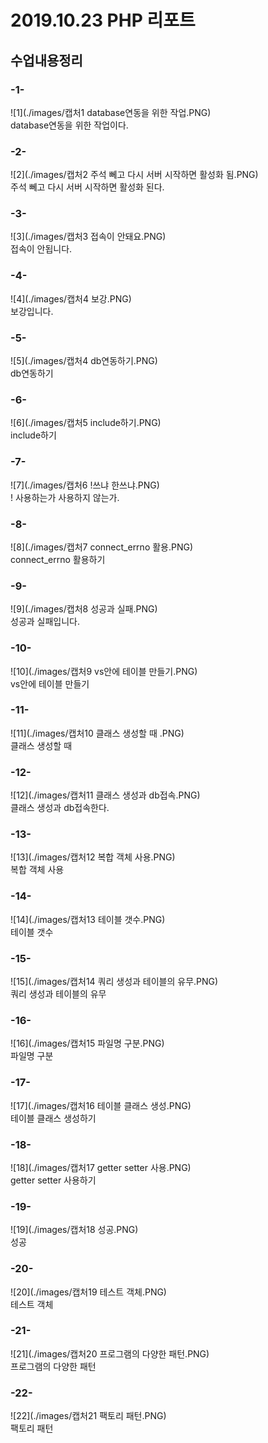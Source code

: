 # 2019.10.23 PHP 리포트

## 수업내용정리

### -1-
![1](./images/캡처1 database연동을 위한 작업.PNG)  
database연동을 위한 작업이다.

### -2-
![2](./images/캡처2 주석 뻬고 다시 서버 시작하면 활성화 됨.PNG)  
주석 뻬고 다시 서버 시작하면 활성화 된다.

### -3-
![3](./images/캡처3 접속이 안돼요.PNG)  
접속이 안됩니다.

### -4-
![4](./images/캡처4 보강.PNG)  
보강입니다.

### -5-
![5](./images/캡처4 db연동하기.PNG)  
db연동하기

### -6-
![6](./images/캡처5 include하기.PNG)  
include하기

### -7-
![7](./images/캡처6 !쓰냐 한쓰냐.PNG)  
! 사용하는가 사용하지 않는가.

### -8-
![8](./images/캡처7 connect_errno 활용.PNG)  
connect_errno 활용하기

### -9-
![9](./images/캡처8 성공과 실패.PNG)  
성공과 실패입니다.

### -10-
![10](./images/캡처9 vs안에 테이블 만들기.PNG)  
vs안에 테이블 만들기

### -11-
![11](./images/캡처10 클래스 생성할 때 .PNG)  
클래스 생성할 때 

### -12-
![12](./images/캡처11 클래스 생성과 db접속.PNG)  
클래스 생성과 db접속한다.

### -13-
![13](./images/캡처12 복합 객체 사용.PNG)  
복합 객체 사용

### -14-
![14](./images/캡처13 테이블 갯수.PNG)  
테이블 갯수

### -15-
![15](./images/캡처14 쿼리 생성과 테이블의 유무.PNG)  
쿼리 생성과 테이블의 유무

### -16-
![16](./images/캡처15 파일명 구분.PNG)  
파일명 구분

### -17-
![17](./images/캡처16 테이블 클래스 생성.PNG)  
테이블 클래스 생성하기

### -18-
![18](./images/캡처17 getter setter 사용.PNG)  
getter setter 사용하기

### -19-
![19](./images/캡처18 성공.PNG)  
성공

### -20-
![20](./images/캡처19 테스트 객체.PNG)  
테스트 객체

### -21-
![21](./images/캡처20 프로그램의 다양한 패턴.PNG)  
프로그램의 다양한 패턴

### -22-
![22](./images/캡처21 팩토리 패턴.PNG)  
팩토리 패턴 